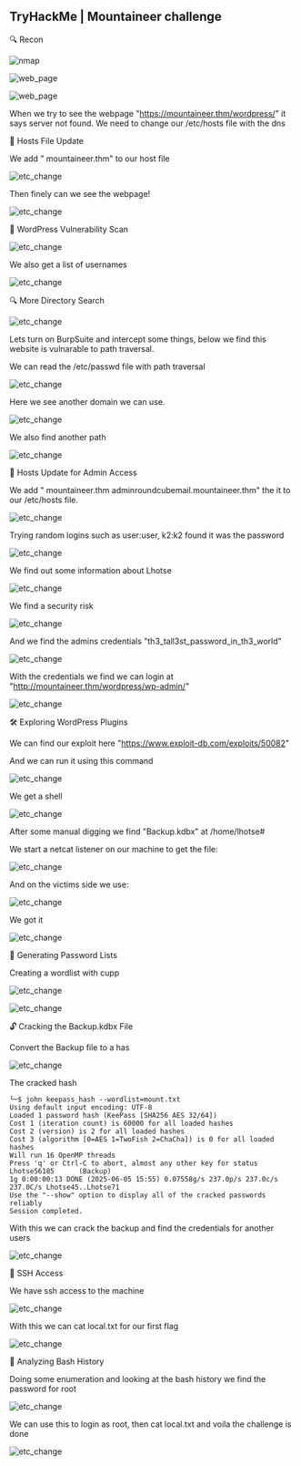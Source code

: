 ## TryHackMe | Mountaineer challenge

🔍 Recon

![nmap](nmap_scan.png)

![web_page](web_page.png)

![web_page](gobuster.png)

When we try to see the webpage "https://mountaineer.thm/wordpress/" it says server not found.
We need to change our /etc/hosts file with the dns

📂 Hosts File Update

We add "<ip> mountaineer.thm" to our host file

![etc_change](etc_change.png)

Then finely can we see the webpage!

![etc_change](webpage1.png)

🔐 WordPress Vulnerability Scan

![etc_change](outdated.png)

We also get a list of usernames

![etc_change](usernames.png)

🔍 More Directory Search

![etc_change](gobuster1.png)

Lets turn on BurpSuite and intercept some things, below we find this website is vulnarable to path traversal.

We can read the /etc/passwd file with path traversal

![etc_change](path.png)

Here we see another domain we can use.

![etc_change](new.png)

We also find another path

![etc_change](new1.png)

📂 Hosts Update for Admin Access

We add "<ip> mountaineer.thm adminroundcubemail.mountaineer.thm" the it to our /etc/hosts file.

![etc_change](etc1.png)

Trying random logins such as user:user, k2:k2 found it was the password

![etc_change](login.png)

We find out some information about Lhotse

![etc_change](email3.png)

We find a security risk

![etc_change](email1.png)

And we find the admins credentials "th3_tall3st_password_in_th3_world"

![etc_change](email2.png)

With the credentials we find we can login at "http://mountaineer.thm/wordpress/wp-admin/"

![etc_change](wpadmin.png)

🛠️ Exploring WordPress Plugins

We can find our exploit here "https://www.exploit-db.com/exploits/50082"

And we can run it using this command

![etc_change](exploit.png)

We get a shell

![etc_change](shell.png)

After some manual digging we find "Backup.kdbx" at /home/lhotse#

We start a netcat listener on our machine to get the file:

![etc_change](attacker.png)

And on the victims side we use:

![etc_change](victim.png)

We got it

![etc_change](received.png)

📜 Generating Password Lists

Creating a wordlist with cupp

![etc_change](capp1.png)

![etc_change](capp2.png)

🔓 Cracking the Backup.kdbx File

Convert the Backup file to a has

![etc_change](bhash.png)

The cracked hash

    └─$ john keepass_hash --wordlist=mount.txt 
    Using default input encoding: UTF-8
    Loaded 1 password hash (KeePass [SHA256 AES 32/64])
    Cost 1 (iteration count) is 60000 for all loaded hashes
    Cost 2 (version) is 2 for all loaded hashes
    Cost 3 (algorithm [0=AES 1=TwoFish 2=ChaCha]) is 0 for all loaded hashes
    Will run 16 OpenMP threads
    Press 'q' or Ctrl-C to abort, almost any other key for status
    Lhotse56185      (Backup)     
    1g 0:00:00:13 DONE (2025-06-05 15:55) 0.07558g/s 237.0p/s 237.0c/s 237.0C/s Lhotse45..Lhotse71
    Use the "--show" option to display all of the cracked passwords reliably
    Session completed. 

With this we can crack the backup and find the credentials for another users

![etc_change](cred2.png)

🔑 SSH Access

We have ssh access to the machine

![etc_change](ssh.png)

With this we can cat local.txt for our first flag

![etc_change](flag1.png)

📂 Analyzing Bash History

Doing some enumeration and looking at the bash history we find the password for root

![etc_change](bash.png)

We can use this to login as root, then cat local.txt and voila the challenge is done

![etc_change](flag2.png)












